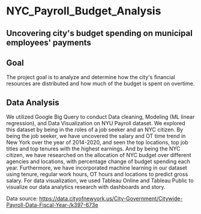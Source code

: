 # NYC_Payroll_Budget_Analysis

## Uncovering city's budget spending on municipal employees' payments

## Goal
The project goal is to analyze and determine how the city's financial resources are distributed and how much of the budget is spent on overtime.

## Data Analysis
We utilized Google Big Query to conduct Data cleaning, Modeling (ML linear regression), and Data Visualization on NYU Payroll dataset. We explored this dataset by being in the roles of a job seeker and an NYC citizen. By being the job seeker, we have uncovered the salary and OT time trend in New York over the year of 2014-2020, and seen the top locations, top job titles and top tenures with the highest earnings. And by being the NYC citizen, we have researched on the allocation of NYC budget over different agencies and locations, with percentage change of budget spending each year. Furthermore, we have incorporated machine learning in our dataset using tenure, regular work hours, OT hours and locations to predict gross salary. For data visualization, we used Tableau Online and Tableau Public to visualize our data analytics research with dashboards and story.

Data source: https://data.cityofnewyork.us/City-Government/Citywide-Payroll-Data-Fiscal-Year-/k397-673e
